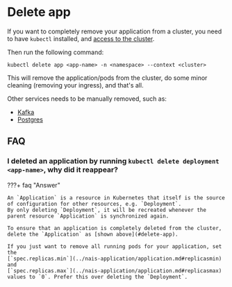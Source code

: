 # Delete app
If you want to completely remove your application from a cluster, you need to have `kubectl` installed, and [access to the cluster](https://doc.nais.io/basics/access/#setup-your-kubeconfig).

Then run the following command:

```
kubectl delete app <app-name> -n <namespace> --context <cluster>
```

This will remove the application/pods from the cluster, do some minor cleaning (removing your ingress), and that's all.

Other services needs to be manually removed, such as:

- [Kafka](../persistence/kafka/manage_topics.md#permanently-deleting-topic-and-data)
- [Postgres](../persistence/postgres.md#deleting-the-database)

## FAQ

### I deleted an application by running `kubectl delete deployment <app-name>`, why did it reappear?

???+ faq "Answer"

    An `Application` is a resource in Kubernetes that itself is the source of configuration for other resources, e.g. `Deployment`.
    By only deleting `Deployment`, it will be recreated whenever the parent resource `Application` is synchronized again.

    To ensure that an application is completely deleted from the cluster, delete the `Application` as [shown above](#delete-app).

    If you just want to remove all running pods for your application, set the 
    [`spec.replicas.min`](../nais-application/application.md#replicasmin) and 
    [`spec.replicas.max`](../nais-application/application.md#replicasmax)
    values to `0`. Prefer this over deleting the `Deployment`.
